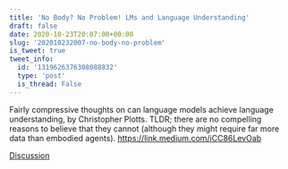 ```yaml
---
title: 'No Body? No Problem! LMs and Language Understanding'
draft: false
date: 2020-10-23T20:07:00+00:00
slug: '202010232007-no-body-no-problem'
is_tweet: true
tweet_info:
  id: '1319626376308088832'
  type: 'post'
  is_thread: False
---
```




Fairly compressive thoughts on can language models achieve  language understanding, by Christopher Plotts. TLDR; there are no compelling reasons to believe that they cannot (although they might require far more data than embodied agents).
<https://link.medium.com/iCC86LevOab>

[Discussion](https://x.com/sytelus/status/1319626376308088832)
